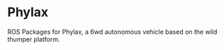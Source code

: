 # Phylax

ROS Packages for Phylax, a 6wd autonomous vehicle based on the wild thumper platform.

<script src="https://embed.github.com/view/3d/joseppii/Phylax/blob/master/phylax_description/meshes/wild_thumper_6wd_chassis.stl"></script>
